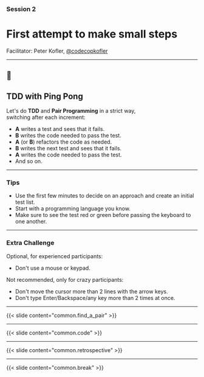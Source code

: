 ### Session 2

# First attempt to make small steps

Facilitator: Peter Kofler, [@codecopkofler](https://twitter.com/codecopkofler)

---

## 🏓
## TDD with Ping Pong

Let's do **TDD** and **Pair Programming** in a strict way,<br>
switching after each increment:

* **A** writes a test and sees that it fails.
* **B** writes the code needed to pass the test.
* **A** (or **B**) refactors the code as needed.
* **B** writes the next test and sees that it fails.
* **A** writes the code needed to pass the test.
* And so on.

---

### Tips

* Use the first few minutes to decide on an approach and create an
  initial test list.
* Start with a programming language you know.
* Make sure to see the test red or green before passing the keyboard to one another.

---

### Extra Challenge

Optional, for experienced participants:

* Don't use a mouse or keypad.

Not recommended, only for crazy participants:

* Don't move the cursor more than 2 lines with the arrow keys.
* Don't type Enter/Backspace/any key more than 2 times at once.

---

{{< slide content="common.find_a_pair" >}}

---

{{< slide content="common.code" >}}

---

{{< slide content="common.retrospective" >}}

---

{{< slide content="common.break" >}}
